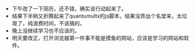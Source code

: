 - 下午改了一下简历，还不错，确实该行动起来了。
- 结果下半晌又折腾起来了quantumultx的js脚本，结果没弄出个名堂来，太垃圾了，纯浪费时间，不该搞的。
- 晚上没继续学习也不应该的。
- 明天要改正，打开浏览器第一件事不能是摸鱼的网站，应该是学习的网站和软件。